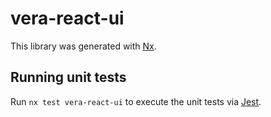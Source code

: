 # vera-react-ui

This library was generated with [Nx](https://nx.dev).

## Running unit tests

Run `nx test vera-react-ui` to execute the unit tests via [Jest](https://jestjs.io).
